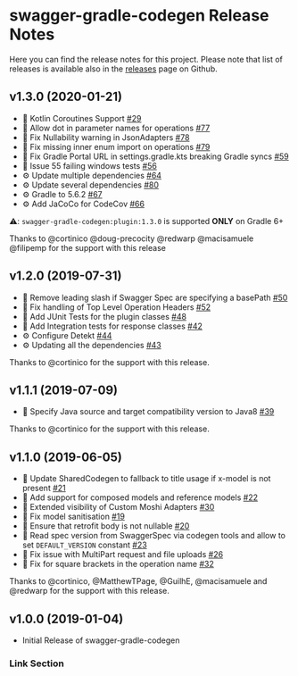 # swagger-gradle-codegen Release Notes

Here you can find the release notes for this project. Please note that list of releases is available also in the [releases](https://github.com/Yelp/swagger-gradle-codegen/releases) page on Github.

## v1.3.0 (2020-01-21)

* 🎁 Kotlin Coroutines Support [#29]
* 🐛 Allow dot in parameter names for operations [#77]
* 🐛 Fix Nullability warning in JsonAdapters [#78]
* 🐛 Fix missing inner enum import on operations [#79]
* 🐛 Fix Gradle Portal URL in settings.gradle.kts breaking Gradle syncs [#59]
* 🐛 Issue 55 failing windows tests [#56]
* ⚙️ Update multiple dependencies [#64]
* ⚙️ Update several dependencies [#80]
* ⚙️ Gradle to 5.6.2 [#67]
* ⚙️ Add JaCoCo for CodeCov [#66]

⚠️: `swagger-gradle-codegen:plugin:1.3.0` is supported **ONLY** on Gradle 6+

Thanks to @cortinico @doug-precocity @redwarp @macisamuele @filipemp for the support with this release

## v1.2.0 (2019-07-31)

* 🎁 Remove leading slash if Swagger Spec are specifying a basePath [#50]
* 🐛 Fix handling of Top Level Operation Headers [#52]
* 🧪 Add JUnit Tests for the plugin classes [#48]
* 🧪 Add Integration tests for response classes [#42]
* ⚙️ Configure Detekt [#44]
* ⚙️ Updating all the dependencies [#43]

Thanks to @cortinico for the support with this release.

## v1.1.1 (2019-07-09)

* 🐛 Specify Java source and target compatibility version to Java8 [#39]

Thanks to @cortinico for the support with this release.

## v1.1.0 (2019-06-05)

* 🎁 Update SharedCodegen to fallback to title usage if x-model is not present [#21]
* 🎁 Add support for composed models and reference models [#22]
* 🎁 Extended visibility of Custom Moshi Adapters [#30]
* 🐛 Fix model sanitisation [#19]
* 🐛 Ensure that retrofit body is not nullable [#20]
* 🐛 Read spec version from SwaggerSpec via codegen tools and allow to set `DEFAULT_VERSION` constant [#23]
* 🐛 Fix issue with MultiPart request and file uploads [#26]
* 🐛 Fix for square brackets in the operation name [#32]

Thanks to @cortinico, @MatthewTPage, @GuilhE, @macisamuele and @redwarp for the support with this release.

## v1.0.0 (2019-01-04)

* Initial Release of swagger-gradle-codegen

### Link Section

[#19]: https://github.com/Yelp/swagger-gradle-codegen/pull/19/
[#20]: https://github.com/Yelp/swagger-gradle-codegen/pull/20/
[#21]: https://github.com/Yelp/swagger-gradle-codegen/pull/21/
[#22]: https://github.com/Yelp/swagger-gradle-codegen/pull/22/
[#23]: https://github.com/Yelp/swagger-gradle-codegen/pull/23/
[#26]: https://github.com/Yelp/swagger-gradle-codegen/pull/26/
[#29]: https://github.com/Yelp/swagger-gradle-codegen/pull/29/
[#30]: https://github.com/Yelp/swagger-gradle-codegen/pull/30/
[#32]: https://github.com/Yelp/swagger-gradle-codegen/pull/32/
[#39]: https://github.com/Yelp/swagger-gradle-codegen/pull/39/
[#42]: https://github.com/Yelp/swagger-gradle-codegen/pull/42/
[#43]: https://github.com/Yelp/swagger-gradle-codegen/pull/43/
[#44]: https://github.com/Yelp/swagger-gradle-codegen/pull/44/
[#48]: https://github.com/Yelp/swagger-gradle-codegen/pull/48/
[#50]: https://github.com/Yelp/swagger-gradle-codegen/pull/50/
[#52]: https://github.com/Yelp/swagger-gradle-codegen/pull/52/
[#56]: https://github.com/Yelp/swagger-gradle-codegen/pull/56/
[#59]: https://github.com/Yelp/swagger-gradle-codegen/pull/59/
[#64]: https://github.com/Yelp/swagger-gradle-codegen/pull/64/
[#66]: https://github.com/Yelp/swagger-gradle-codegen/pull/66/
[#67]: https://github.com/Yelp/swagger-gradle-codegen/pull/67/
[#77]: https://github.com/Yelp/swagger-gradle-codegen/pull/77/
[#78]: https://github.com/Yelp/swagger-gradle-codegen/pull/78/
[#79]: https://github.com/Yelp/swagger-gradle-codegen/pull/79/
[#80]: https://github.com/Yelp/swagger-gradle-codegen/pull/80/
